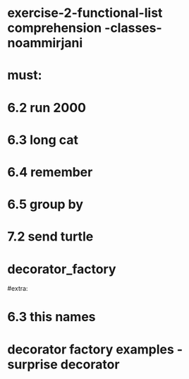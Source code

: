 # exercise-2-functional-list comprehension -classes-noammirjani


# must:
# 6.2 run 2000
# 6.3 long cat
# 6.4 remember
# 6.5 group by
# 7.2 send turtle
# decorator_factory

#extra:
# 6.3 this names
# decorator factory examples - surprise decorator